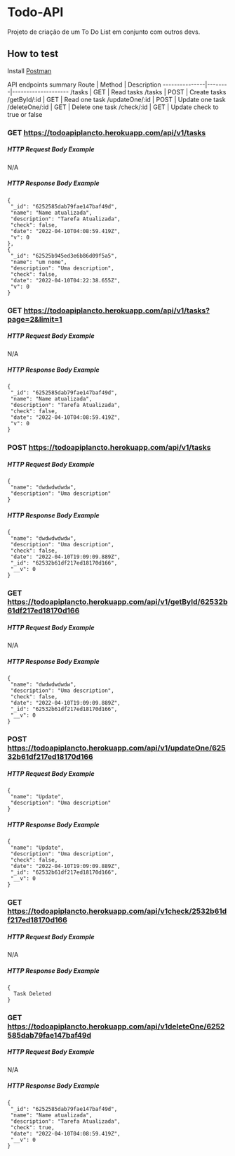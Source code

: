 # Todo-API
 Projeto de criação de um To Do List em conjunto com outros devs.


## How to test
Install [Postman](https://www.getpostman.com/)

API endpoints summary
Route          | Method | Description
---------------|--------|--------------------
/tasks         | GET    | Read tasks
/tasks         | POST   | Create tasks
/getById/:id   | GET    | Read one task
/updateOne/:id | POST   | Update one task
/deleteOne/:id | GET    | Delete one task
/check/:id     | GET    | Update check to true or false


### GET https://todoapiplancto.herokuapp.com/api/v1/tasks

##### HTTP Request Body Example
N/A

##### HTTP Response Body Example

    {
     "_id": "6252585dab79fae147baf49d",
     "name": "Name atualizada",
     "description": "Tarefa Atualizada",
     "check": false,
     "date": "2022-04-10T04:08:59.419Z",
     "v": 0
    },
    {
     "_id": "62525b945ed3e6b86d09f5a5",
     "name": "um nome",
     "description": "Uma description",
     "check": false,
     "date": "2022-04-10T04:22:38.655Z",
     "v": 0
    }
    
### GET https://todoapiplancto.herokuapp.com/api/v1/tasks?page=2&limit=1

##### HTTP Request Body Example
N/A

##### HTTP Response Body Example

    {
     "_id": "6252585dab79fae147baf49d",
     "name": "Name atualizada",
     "description": "Tarefa Atualizada",
     "check": false,
     "date": "2022-04-10T04:08:59.419Z",
     "v": 0
    }
    
    

### POST https://todoapiplancto.herokuapp.com/api/v1/tasks

##### HTTP Request Body Example
    
    {
     "name": "dwdwdwdwdw",
     "description": "Uma description"
    }
    

##### HTTP Response Body Example

    {
     "name": "dwdwdwdwdw",
     "description": "Uma description",
     "check": false,
     "date": "2022-04-10T19:09:09.889Z",
     "_id": "62532b61df217ed18170d166",
     "__v": 0
    }
    
    
### GET https://todoapiplancto.herokuapp.com/api/v1/getById/62532b61df217ed18170d166 

##### HTTP Request Body Example
N/A
    
##### HTTP Response Body Example

    {
     "name": "dwdwdwdwdw",
     "description": "Uma description",
     "check": false,
     "date": "2022-04-10T19:09:09.889Z",
     "_id": "62532b61df217ed18170d166",
     "__v": 0
    }
    
    
### POST https://todoapiplancto.herokuapp.com/api/v1/updateOne/62532b61df217ed18170d166 

##### HTTP Request Body Example
    
    {
     "name": "Update",
     "description": "Uma description"
    }
    

##### HTTP Response Body Example

    {
     "name": "Update",
     "description": "Uma description",
     "check": false,
     "date": "2022-04-10T19:09:09.889Z",
     "_id": "62532b61df217ed18170d166",
     "__v": 0
    }
    
### GET https://todoapiplancto.herokuapp.com/api/v1check/2532b61df217ed18170d166 

##### HTTP Request Body Example
N/A
    

##### HTTP Response Body Example

    {
      Task Deleted
    }
    
### GET https://todoapiplancto.herokuapp.com/api/v1deleteOne/6252585dab79fae147baf49d

##### HTTP Request Body Example
N/A
    

##### HTTP Response Body Example

    {
     "_id": "6252585dab79fae147baf49d",
     "name": "Name atualizada",
     "description": "Tarefa Atualizada",
     "check": true,
     "date": "2022-04-10T04:08:59.419Z",
     "__v": 0
    }

